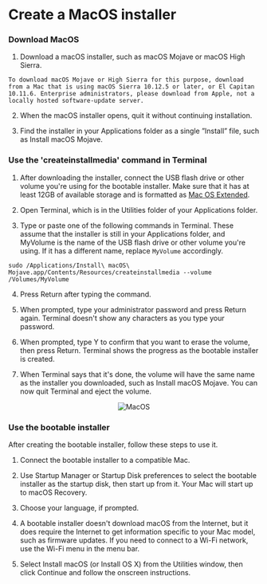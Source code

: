 # Create a MacOS installer


### Download MacOS

1. Download a macOS installer, such as macOS Mojave or macOS High Sierra.

```
To download macOS Mojave or High Sierra for this purpose, download from a Mac that is using macOS Sierra 10.12.5 or later, or El Capitan 10.11.6. Enterprise administrators, please download from Apple, not a locally hosted software-update server.
```

2. When the macOS installer opens, quit it without continuing installation.

3. Find the installer in your Applications folder as a single ”Install” file, such as Install macOS Mojave.

### Use the 'createinstallmedia' command in Terminal

1. After downloading the installer, connect the USB flash drive or other volume you're using for the bootable installer. Make sure that it has at least 12GB of available storage and is formatted as [Mac OS Extended](https://support.apple.com/en-vn/HT208496).

2. Open Terminal, which is in the Utilities folder of your Applications folder.

3. Type or paste one of the following commands in Terminal. These assume that the installer is still in your Applications folder, and MyVolume is the name of the USB flash drive or other volume you're using. If it has a different name, replace `MyVolume` accordingly.

```
sudo /Applications/Install\ macOS\ Mojave.app/Contents/Resources/createinstallmedia --volume /Volumes/MyVolume
```

4. Press Return after typing the command.

5. When prompted, type your administrator password and press Return again. Terminal doesn't show any characters as you type your password.

6. When prompted, type Y to confirm that you want to erase the volume, then press Return. Terminal shows the progress as the bootable installer is created.  

7. When Terminal says that it's done, the volume will have the same name as the installer you downloaded, such as Install macOS Mojave. You can now quit Terminal and eject the volume.

<p align="center">
  <img src="https://support.apple.com/library/content/dam/edam/applecare/images/en_US/macos/macos-high-sierra-terminal-create-bootable-installer.png" alt="MacOS">
</p>

### Use the bootable installer

After creating the bootable installer, follow these steps to use it.

1. Connect the bootable installer to a compatible Mac. 

2. Use Startup Manager or Startup Disk preferences to select the bootable installer as the startup disk, then start up from it. Your Mac will start up to macOS Recovery. 

3. Choose your language, if prompted.

4. A bootable installer doesn't download macOS from the Internet, but it does require the Internet to get information specific to your Mac model, such as firmware updates. If you need to connect to a Wi-Fi network, use the Wi-Fi menu  in the menu bar. 

5. Select Install macOS (or Install OS X) from the Utilities window, then click Continue and follow the onscreen instructions.
